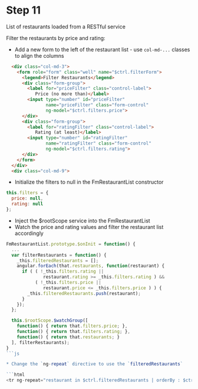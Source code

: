 # Step 11

List of restaurants loaded from a RESTful service

Filter the restaurants by price and rating:

* Add a new form to the left of the restaurant list - use `col-md-...` classes to align the columns

```html
  <div class="col-md-3">
    <form role="form" class="well" name="$ctrl.filterForm">
      <legend>Filter Restaurants</legend>
      <div class="form-group">
        <label for="priceFilter" class="control-label">
           Price (no more than)</label>
        <input type="number" id="priceFilter"
               name="priceFilter" class="form-control"
               ng-model="$ctrl.filters.price">
      </div>
      <div class="form-group">
        <label for="ratingFilter" class="control-label">
           Rating (at least)</label>
        <input type="number" id="ratingFilter"
               name="ratingFilter" class="form-control"
               ng-model="$ctrl.filters.rating">
      </div>
    </form>
  </div>
  <div class="col-md-9">
```

* Initialize the filters to null in the FmRestaurantList constructor

```js
this.filters = {
  price: null,
  rating: null
};
```

* Inject the $rootScope service into the FmRestaurantList
* Watch the price and rating values and filter the restaurant list accordingly



```js
FmRestaurantList.prototype.$onInit = function() {
  ...
  var filterRestaurants = function() {
    _this.filteredRestaurants = [];
    angular.forEach(that.restaurants, function(restaurant) {
      if ( ( !_this.filters.rating ||
              restaurant.rating >= _this.filters.rating ) &&
           ( !_this.filters.price ||
              restaurant.price <= _this.filters.price ) ) {
        _this.filteredRestaurants.push(restaurant);
      }
    });
  };

  this.$rootScope.$watchGroup([
    function() { return that.filters.price; },
    function() { return that.filters.rating; },
    function() { return that.restaurants; }
  ], filterRestaurants);
}
```js

* Change the `ng-repeat` directive to use the `filteredRestaurants`

```html
<tr ng-repeat="restaurant in $ctrl.filteredRestaurants | orderBy : $ctrl.sortProperty : $ctrl.sortDirection">
```